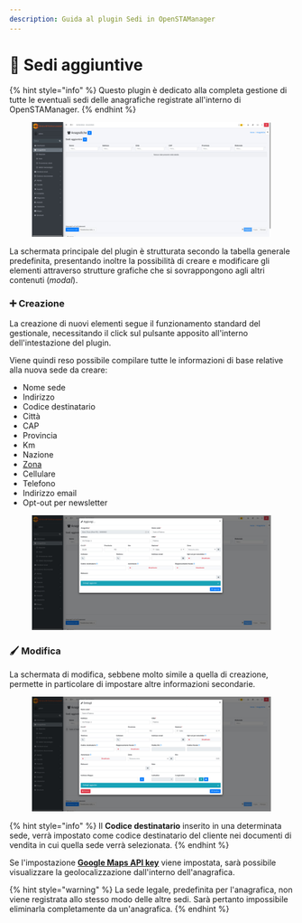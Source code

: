 ```yaml
---
description: Guida al plugin Sedi in OpenSTAManager
---
```


# 📍 Sedi aggiuntive

{% hint style="info" %}
Questo plugin è dedicato alla completa gestione di tutte le eventuali sedi delle anagrafiche registrate all'interno di OpenSTAManager.
{% endhint %}

<figure><img src="../../../../.gitbook/assets/immagine (84).png" alt=""><figcaption></figcaption></figure>

La schermata principale del plugin è strutturata secondo la tabella generale predefinita, presentando inoltre la possibilità di creare e modificare gli elementi attraverso strutture grafiche che si sovrappongono agli altri contenuti (_modal_).

### ➕ Creazione

La creazione di nuovi elementi segue il funzionamento standard del gestionale, necessitando il click sul pulsante apposito all'interno dell'intestazione del plugin.

Viene quindi reso possibile compilare tutte le informazioni di base relative alla nuova sede da creare:

* Nome sede
* Indirizzo
* Codice destinatario
* Città
* CAP
* Provincia
* Km
* Nazione
* [Zona](../zone.md)
* Cellulare
* Telefono
* Indirizzo email
* Opt-out per newsletter

<figure><img src="../../../../.gitbook/assets/immagine (87).png" alt=""><figcaption></figcaption></figure>

### 🖌️ Modifica

La schermata di modifica, sebbene molto simile a quella di creazione, permette in particolare di impostare altre informazioni secondarie.

<figure><img src="../../../../.gitbook/assets/immagine (88).png" alt=""><figcaption></figcaption></figure>

{% hint style="info" %}
Il **Codice destinatario** inserito in una determinata sede, verrà impostato come codice destinatario del cliente nei documenti di vendita in cui quella sede verrà selezionata.
{% endhint %}

Se l'impostazione [**Google Maps API key**](https://docs.openstamanager.com/modules/anagrafiche/modifica#geolocalizzazione) viene impostata, sarà possibile visualizzare la geolocalizzazione dall'interno dell'anagrafica.

{% hint style="warning" %}
La sede legale, predefinita per l'anagrafica, non viene registrata allo stesso modo delle altre sedi. Sarà pertanto impossibile eliminarla completamente da un'anagrafica.
{% endhint %}
